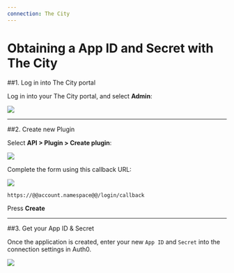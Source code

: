 ```yaml
---
connection: The City
---
```


# Obtaining a App ID and Secret with The City

##1. Log in into The City portal

Log in into your The City portal, and select __Admin__:

![](@@env.MEDIA_URL@@/articles/connections/social/thecity/thecity-register-1.png)

---

##2. Create new Plugin

Select __API > Plugin > Create plugin__:

![](@@env.MEDIA_URL@@/articles/connections/social/thecity/thecity-register-2.png)

Complete the form using this callback URL:

![](@@env.MEDIA_URL@@/articles/connections/social/thecity/thecity-register-3.png)

	https://@@account.namespace@@/login/callback

Press __Create__

---

##3. Get your App ID & Secret

Once the application is created, enter your new `App ID` and `Secret` into the connection settings in Auth0.

![](@@env.MEDIA_URL@@/articles/connections/social/thecity/thecity-register-4.png)
